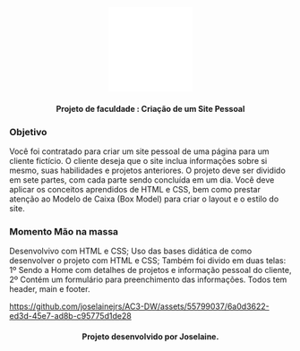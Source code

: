 
<p align="center">
  <img  src="https://github.com/joselainejrs/AC3-DW/blob/main/logo.jpeg" width="150px" alt="Imagem">
</p>

<h4 align="center">
Projeto de faculdade : Criação de um Site Pessoal
</h4>

### Objetivo

Você foi contratado para criar um site pessoal de uma página para um cliente fictício. 
O cliente deseja que o site inclua informações sobre si mesmo, suas habilidades e projetos anteriores. 
O projeto deve ser dividido em sete partes, com cada parte sendo concluída em um dia. 
Você deve aplicar os conceitos aprendidos de HTML e CSS, bem como prestar atenção ao Modelo de Caixa (Box Model) 
para criar o layout e o estilo do site.

### Momento Mão na massa

Desenvolvivo com HTML e CSS;
Uso das bases didática de como desenvolver o projeto com HTML e CSS;
Também foi divido em duas telas:
1º Sendo a Home com detalhes de projetos e informação pessoal do cliente,
2º Contém um formulário para preenchimento das informações.
Todos tem header, main e footer.

https://github.com/joselainejrs/AC3-DW/assets/55799037/6a0d3622-ed3d-45e7-ad8b-c95775d1de28

<h4 align="center">
Projeto desenvolvido por Joselaine.
</h4>
